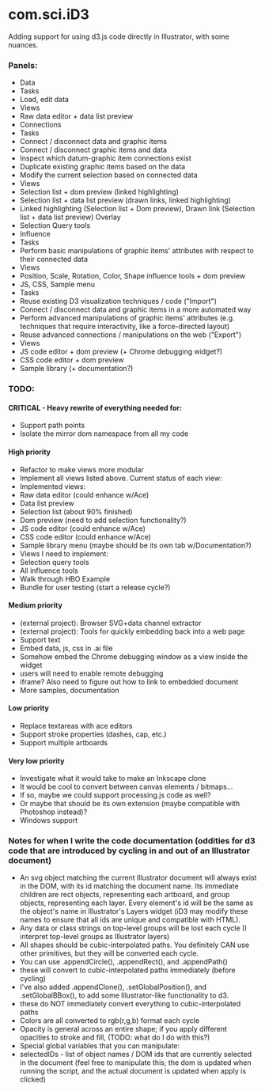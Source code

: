 # com.sci.iD3 #

Adding support for using d3.js code directly in Illustrator, with some nuances.

### Panels:
- Data
 - Tasks
  - Load, edit data
 - Views
  - Raw data editor + data list preview
- Connections
 - Tasks
  - Connect / disconnect data and graphic items
  - Connect / disconnect graphic items and data
  - Inspect which datum-graphic item connections exist
  - Duplicate existing graphic items based on the data
  - Modify the current selection based on connected data
 - Views
  - Selection list + dom preview (linked highlighting)
  - Selection list + data list preview (drawn links, linked highlighting)
  - Linked highlighting (Selection list + Dom preview), Drawn link (Selection list + data list preview) Overlay
  - Selection Query tools
- Influence
 - Tasks
  - Perform basic manipulations of graphic items' attributes with respect to their connected data
 - Views
  - Position, Scale, Rotation, Color, Shape influence tools + dom preview
- JS, CSS, Sample menu
 - Tasks
  - Reuse existing D3 visualization techniques / code ("Import")
  - Connect / disconnect data and graphic items in a more automated way
  - Perform advanced manipulations of graphic items' attributes (e.g. techniques that require interactivity, like a force-directed layout)
  - Reuse advanced connections / manipulations on the web ("Export")
 - Views
  - JS code editor + dom preview (+ Chrome debugging widget?)
  - CSS code editor + dom preview
  - Sample library (+ documentation?)

### TODO:

#### CRITICAL - Heavy rewrite of everything needed for:
- Support path points
- Isolate the mirror dom namespace from all my code

#### High priority
- Refactor to make views more modular
- Implement all views listed above. Current status of each view:
 - Implemented views:
  - Raw data editor (could enhance w/Ace)
  - Data list preview
  - Selection list (about 90% finished)
  - Dom preview (need to add selection functionality?)
  - JS code editor (could enhance w/Ace)
  - CSS code editor (could enhance w/Ace)
  - Sample library menu (maybe should be its own tab w/Documentation?)
 - Views I need to implement:
  - Selection query tools
  - All influence tools
- Walk through HBO Example
- Bundle for user testing (start a release cycle?)

#### Medium priority
- (external project): Browser SVG+data channel extractor
- (external project): Tools for quickly embedding back into a web page
- Support text
- Embed data, js, css in .ai file
- Somehow embed the Chrome debugging window as a view inside the widget
 - users will need to enable remote debugging
 - iframe? Also need to figure out how to link to embedded document
- More samples, documentation

#### Low priority
- Replace textareas with ace editors
- Support stroke properties (dashes, cap, etc.)
- Support multiple artboards

#### Very low priority
- Investigate what it would take to make an Inkscape clone
- It would be cool to convert between canvas elements / bitmaps...
 - If so, maybe we could support processing.js code as well?
 - Or maybe that should be its own extension (maybe compatible with Photoshop instead)?
- Windows support

### Notes for when I write the code documentation (oddities for d3 code that are introduced by cycling in and out of an Illustrator document)
- An svg object matching the current Illustrator document will always exist in the DOM, with its id matching the document name. Its
  immediate children are rect objects, representing each artboard, and group objects, representing each layer. Every element's
  id will be the same as the object's name in Illustrator's Layers widget (iD3 may modify these names to ensure that all ids are unique
  and compatible with HTML).
- Any data or class strings on top-level groups will be lost each cycle (I interpret top-level groups as Illustrator layers)
- All shapes should be cubic-interpolated paths. You definitely CAN use other primitives, but they will be converted each cycle.
- You can use .appendCircle(), .appendRect(), and .appendPath()
 - these will convert to cubic-interpolated paths immediately (before cycling)
- I've also added .appendClone(), .setGlobalPosition(), and .setGlobalBBox(), to add some Illustrator-like functionality to d3.
 - these do NOT immediately convert everything to cubic-interpolated paths
- Colors are all converted to rgb(r,g,b) format each cycle
- Opacity is general across an entire shape; if you apply different opacities to stroke and fill, (TODO: what do I do with this?)
- Special global variables that you can manipulate:
 - selectedIDs - list of object names / DOM ids that are currently selected in the document (feel free to manipulate this; the dom is updated
   when running the script, and the actual document is updated when apply is clicked)